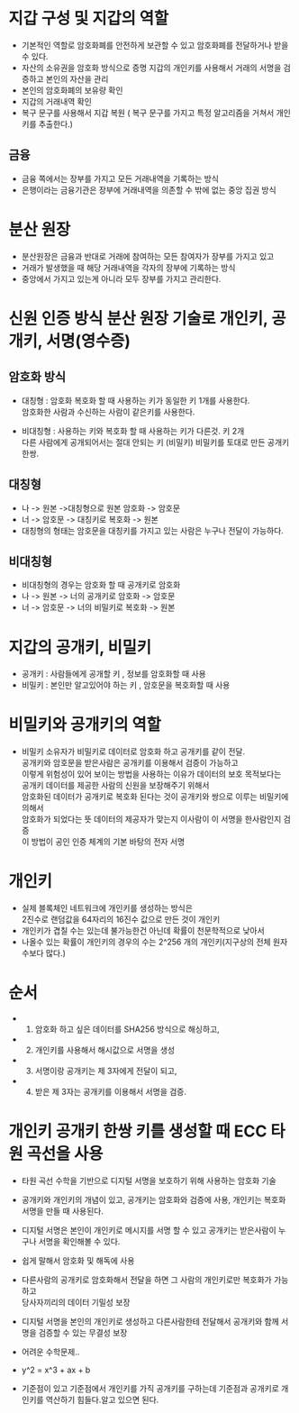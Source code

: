 # 지갑 구성 및 지갑의 역할

- 기본적인 역할로 암호화폐를 안전하게 보관할 수 있고 암호화폐를 전달하거나 받을 수 있다.
- 자산의 소유권을 암호화 방식으로 증명 지갑의 개인키를 사용해서 거래의 서명을 검증하고 본인의 자산을 관리
- 본인의 암호화폐의 보유량 확인
- 지갑의 거래내역 확인
- 복구 문구를 사용해서 지갑 복원 ( 복구 문구를 가지고 특정 알고리즘을 거쳐서 개인키를 추출한다.)

## 금융

- 금융 쪽에서는 장부를 가지고 모든 거래내역을 기록하는 방식
- 은행이라는 금융기관은 장부에 거래내역을 의존할 수 밖에 없는 중앙 집권 방식

# 분산 원장 
- 분산원장은 금융과 반대로 거래에 참여하는 모든 참여자가 장부를 가지고 있고
- 거래가 발생했을 때 해당 거래내역을 각자의 장부에 기록하는 방식
- 중앙에서 가지고 있는게 아니라 모두 장부를 가지고 관리한다.

# 신원 인증 방식 분산 원장 기술로 개인키, 공개키, 서명(영수증)

## 암호화 방식

- 대칭형 : 암호화 복호화 할 때 사용하는 키가 동일한 키 1개를 사용한다.<br>
암호화한 사람과 수신하는 사람이 같은키를 사용한다.

- 비대칭형 : 사용하는 키와 복호화 할 때 사용하는 키가 다른것. 키 2개 <br>
다른 사람에게 공개되어서는 절대 안되는 키 (비밀키) 비밀키를 토대로 만든 공개키 한쌍.

## 대칭형
- 나 -> 원본 ->대칭형으로 원본 암호화 -> 암호문
- 너 -> 암호문 -> 대칭키로 복호화 -> 원본
- 대칭형의 형태는 암호문을 대칭키를 가지고 있는 사람은 누구나 전달이 가능하다.

## 비대칭형
- 비대칭형의 경우는 암호화 할 때 공개키로 암호화
- 나 -> 원본 -> 너의 공개키로 암호화 -> 암호문
- 너 -> 암호문 -> 너의 비밀키로 복호화 -> 원본

# 지갑의 공개키, 비밀키
- 공개키 : 사람들에게 공개할 키 , 정보를 암호화할 때 사용
- 비밀키 : 본인만 알고있어야 하는 키 , 암호문을 복호화할 때 사용

# 비밀키와 공개키의 역할

- 비밀키 소유자가 비밀키로 데이터로 암호화 하고 공개키를 같이 전달.<br>
공개키와 암호문을 받은사람은 공개키를 이용해서 검증이 가능하고<br>
이렇게 위험성이 있어 보이는 방법을 사용하는 이유가 데이터의 보호 목적보다는<br>
공개키 데이터를 제공한 사람의 신원을 보장해주기 위해서<br>
암호화된 데이터가 공개키로 복호화 된다는 것이 공개키와 쌍으로 이루는 비밀키에 의해서<br>
암호화가 되었다는 뜻 데이터의 제공자가 맞는지 이사람이 이 서명을 한사람인지 검증<br>
이 방법이 공인 인증 체계의 기본 바탕의 전자 서명

# 개인키

- 실제 블록체인 네트워크에 개인키를 생성하는 방식은 <br>
2진수로 랜덤값을 64자리의 16진수 값으로 만든 것이 개인키 
- 개인키가 겹칠 수는 있는데 불가능한건 아닌데 확률이 천문학적으로 낮아서
- 나올수 있는 확률이 개인키의 경우의 수는 2^256 개의 개인키(지구상의 전체 원자수보다 많다.)

# 순서
- 1. 암호화 하고 싶은 데이터를 SHA256 방식으로 해싱하고,
- 2. 개인키를 사용해서 해시값으로 서명을 생성
- 3. 서명이랑 공개키는 제 3자에게 전달이 되고, 
- 4. 받은 제 3자는 공개키를 이용해서 서명을 검증.


# 개인키 공개키 한쌍 키를 생성할 때 ECC 타원 곡선을 사용

- 타원 곡선 수학을 기반으로 디지털 서명을 보호하기 위해 사용하는 암호화 기술
- 공개키와 개인키의 개념이 있고, 공개키는 암호화와 검증에 사용, 개인키는 복호화 서명을 만들 때 사용된다.

- 디지털 서명은 본인이 개인키로 메시지를 서명 할 수 있고 공개키는 받은사람이 누구나 서명을 확인해볼 수 있다.

- 쉽게 말해서 암호화 및 해독에 사용<br>
- 다른사람의 공개키로 암호화해서 전달을 하면 그 사람의 개인키로만 복호화가 가능하고 <br>
당사자끼리의 데이터 기밀성 보장
- 디지털 서명을 본인의 개인키로 생성하고 다른사람한테 전달해서 공개키와 함께 서명을 검증할 수 있는 무결성 보장

- 어려운 수학문제..
- y^2 = x^3 + ax + b 

- 기준점이 있고 기준점에서 개인키를 가직 공개키를 구하는데 기준점과 공개키로 개인키를 역산하기 힘들다.알고 있으면 된다.